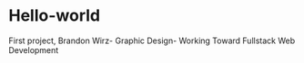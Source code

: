 # Hello-world
First project,
Brandon Wirz-
Graphic Design-
Working Toward Fullstack Web Development
